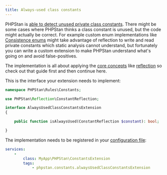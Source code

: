 ```yaml
---
title: Always-used class constants
---
```


PHPStan is [able to detect unused private class constants](/blog/detecting-unused-private-properties-methods-constants). There might be some cases where PHPStan thinks a class constant is unused, but the code might actually be correct. For example custom enum implementations like [Consistence enums](https://github.com/consistence-community/consistence/blob/66fcbc4710e3518b37f4b4e4133a6e504dc6650a/docs/Enum/enums.md) might take advantage of reflection to write and read private constants which static analysis cannot understand, but fortunately you can write a custom extension to make PHPStan understand what's going on and avoid false-positives.

The implementation is all about applying the [core concepts](/developing-extensions/core-concepts) like [reflection](/developing-extensions/reflection) so check out that guide first and then continue here.

This is the interface your extension needs to implement:

```php
namespace PHPStan\Rules\Constants;

use PHPStan\Reflection\ConstantReflection;

interface AlwaysUsedClassConstantsExtension
{

	public function isAlwaysUsed(ConstantReflection $constant): bool;

}
```

The implementation needs to be registered in your [configuration file](/config-reference):

```yaml
services:
	-
		class: MyApp\PHPStan\ConstantsExtension
		tags:
			- phpstan.constants.alwaysUsedClassConstantsExtension
```
